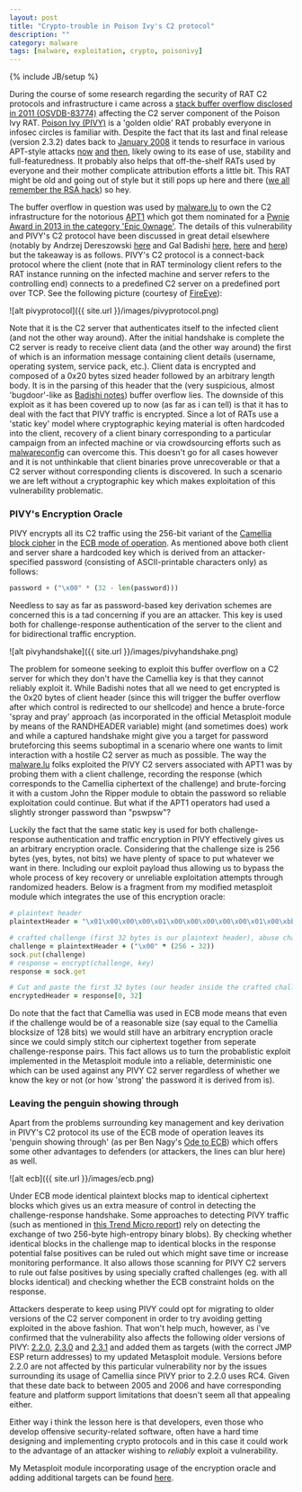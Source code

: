 ```yaml
---
layout: post
title: "Crypto-trouble in Poison Ivy's C2 protocol"
description: ""
category: malware
tags: [malware, exploitation, crypto, poisonivy]
---
```

{% include JB/setup %}

During the course of some research regarding the security of RAT C2 protocols and infrastructure i came across a [stack buffer overflow disclosed in 2011 (OSVDB-83774)](http://www.rapid7.com/db/modules/exploit/windows/misc/poisonivy_bof) affecting the C2 server component of the Poison Ivy RAT. [Poison Ivy (PIVY)](https://www.fireeye.com/content/dam/fireeye-www/global/en/current-threats/pdfs/rpt-poison-ivy.pdf) is a 'golden oldie' RAT probably everyone in infosec circles is familiar with. Despite the fact that its last and final release (version 2.3.2) dates back to [January 2008](http://www.megasecurity.org/trojans/p/poisonivy/Poisonivy2.3.2.html) it tends to resurface in various APT-style attacks [now](http://researchcenter.paloaltonetworks.com/2014/09/recent-watering-hole-attacks-attributed-apt-group-th3bug-using-poison-ivy/) [and](https://threatpost.com/poison-ivy-rat-spotted-in-three-new-attacks/102022/) [then](http://contagiodump.blogspot.nl/2011/07/message-targeting-experts-on-japan.html), likely owing to its ease of use, stability and full-featuredness. It probably also helps that off-the-shelf RATs used by everyone and their mother complicate attribution efforts a little bit. This RAT might be old and going out of style but it still pops up here and there ([we all remember the RSA hack](http://blogs.rsa.com/rivner/anatomy-of-an-attack/)) so hey.

The buffer overflow in question was used by [malware.lu](https://malware.lu/assets/files/articles/RAP002_APT1_Technical_backstage.1.0.pdf) to own the C2 infrastructure for the notorious [APT1](http://intelreport.mandiant.com/Mandiant_APT1_Report.pdf) which got them nominated for a [Pwnie Award in 2013 in the category 'Epic 0wnage'](http://pwnies.com/archive/2013/nominations/). The details of this vulnerability and PIVY's C2 protocol have been discussed in great detail elsewhere (notably by Andrzej Dereszowski [here](http://www.signal11.eu/en/research/articles/targeted_2010.pdf) and Gal Badishi [here](http://web.archive.org/web/20140610093811/http://badishi.com/decrypting-poison-ivys-communication-using-code-injection-and-dll-proxies), [here](http://web.archive.org/web/20150206123827/http://badishi.com/poison-ivy-exploit-metasploit-module/) and [here](http://web.archive.org/web/20150206062954/http://badishi.com/own-and-you-shall-be-owned/)) but the takeaway is as follows. PIVY's C2 protocol is a connect-back protocol where the client (note that in RAT terminology client refers to the RAT instance running on the infected machine and server refers to the controlling end) connects to a predefined C2 server on a predefined port over TCP. See the following picture (courtesy of [FireEye](https://www.fireeye.com/content/dam/fireeye-www/global/en/current-threats/pdfs/rpt-poison-ivy.pdf)):

![alt pivyprotocol]({{ site.url }}/images/pivyprotocol.png)

Note that it is the C2 server that authenticates itself to the infected client (and not the other way around). After the initial handshake is complete the C2 server is ready to receive client data (and the other way around) the first of which is an information message containing client details (username, operating system, service pack, etc.). Client data is encrypted and composed of a 0x20 bytes sized header followed by an arbitrary length body. It is in the parsing of this header that the (very suspicious, almost 'bugdoor'-like as [Badishi notes](http://web.archive.org/web/20150206062954/http://badishi.com/own-and-you-shall-be-owned/)) buffer overflow lies. The downside of this exploit as it has been covered up to now (as far as i can tell) is that it has to deal with the fact that PIVY traffic is encrypted. Since a lot of RATs use a 'static key' model where cryptographic keying material is often hardcoded into the client, recovery of a client binary corresponding to a particular campaign from an infected machine or via crowdsourcing efforts such as [malwareconfig](http://malwareconfig.com/) can overcome this. This doesn't go for all cases however and it is not unthinkable that client binaries prove unrecoverable or that a C2 server without corresponding clients is discovered. In such a scenario we are left without a cryptographic key which makes exploitation of this vulnerability problematic.

### PIVY's Encryption Oracle

PIVY encrypts all its C2 traffic using the 256-bit variant of the [Camellia block cipher](https://en.wikipedia.org/wiki/Camellia_(cipher)) in the [ECB mode of operation](https://en.wikipedia.org/wiki/Block_cipher_mode_of_operation#Electronic_Codebook_.28ECB.29). As mentioned above both client and server share a hardcoded key which is derived from an attacker-specified password (consisting of ASCII-printable characters only) as follows:

```python
password + ("\x00" * (32 - len(password)))
```

Needless to say as far as password-based key derivation schemes are concerned this is a tad concerning if you are an attacker. This key is used both for challenge-response authentication of the server to the client and for bidirectional traffic encryption.

![alt pivyhandshake]({{ site.url }}/images/pivyhandshake.png)

The problem for someone seeking to exploit this buffer overflow on a C2 server for which they don't have the Camellia key is that they cannot reliably exploit it. While Badishi notes that all we need to get encrypted is the 0x20 bytes of client header (since this will trigger the buffer overflow after which control is redirected to our shellcode) and hence a brute-force 'spray and pray' approach (as incorporated in the official Metasploit module by means of the RANDHEADER variable) might (and sometimes does) work and while a captured handshake might give you a target for password bruteforcing this seems suboptimal in a scenario where one wants to limit interaction with a hostile C2 server as much as possible. The way the [malware.lu](https://malware.lu/assets/files/articles/RAP002_APT1_Technical_backstage.1.0.pdf) folks exploited the PIVY C2 servers associated with APT1 was by probing them with a client challenge, recording the response (which corresponds to the Camellia ciphertext of the challenge) and brute-forcing it with a custom John the Ripper module to obtain the password so reliable exploitation could continue. But what if the APT1 operators had used a slightly stronger password than "pswpsw"?

Luckily the fact that the same static key is used for both challenge-response authentication and traffic encryption in PIVY effectively gives us an arbitrary encryption oracle. Considering that the challenge size is 256 bytes (yes, bytes, not bits) we have plenty of space to put whatever we want in there. Including our exploit payload thus allowing us to bypass the whole process of key recovery or unreliable exploitation attempts through randomized headers. Below is a fragment from my modified metasploit module which integrates the use of this encryption oracle:

```ruby
# plaintext header
plaintextHeader = "\x01\x00\x00\x00\x01\x00\x00\x00\x00\x00\x01\x00\xbb\x00\x00\x00\xc2\x00\x00\x00\xc2\x00\x00\x00\x00\x00\x00\x00\x00\x00\x00\x00"

# crafted challenge (first 32 bytes is our plaintext header), abuse challenge-response as encryption oracle
challenge = plaintextHeader + ("\x00" * (256 - 32))
sock.put(challenge)
# response = encrypt(challenge, key)
response = sock.get

# Cut and paste the first 32 bytes (our header inside the crafted challenge) without knowing the key
encryptedHeader = response[0, 32]
```

Do note that the fact that Camellia was used in ECB mode means that even if the challenge would be of a reasonable size (say equal to the Camellia blocksize of 128 bits) we would still have an arbitrary encryption oracle since we could simply stitch our ciphertext together from seperate challenge-response pairs. This fact allows us to turn the probablistic exploit implemented in the Metasploit module into a reliable, deterministic one which can be used against any PIVY C2 server regardless of whether we know the key or not (or how 'strong' the password it is derived from is).

### Leaving the penguin showing through

Apart from the problems surrounding key management and key derivation in PIVY's C2 protocol its use of the ECB mode of operation leaves its 'penguin showing through' (as per Ben Nagy's [Ode to ECB](https://pbs.twimg.com/media/CJKswPiUAAAP1ua.png:large)) which offers some other advantages to defenders (or attackers, the lines can blur here) as well.

![alt ecb]({{ site.url }}/images/ecb.png)

Under ECB mode identical plaintext blocks map to identical ciphertext blocks which gives us an extra measure of control in detecting the challenge-response handshake. Some approaches to detecting PIVY traffic (such as mentioned in [this Trend Micro report](http://www.trendmicro.com/cloud-content/us/pdfs/security-intelligence/white-papers/wp-detecting-apt-activity-with-network-traffic-analysis.pdf)) rely on detecting the exchange of two 256-byte high-entropy binary blobs). By checking whether identical blocks in the challenge map to identical blocks in the response potential false positives can be ruled out which might save time or increase monitoring performance. It also allows those scanning for PIVY C2 servers to rule out false positives by using specially crafted challenges (eg. with all blocks identical) and checking whether the ECB constraint holds on the response.

Attackers desperate to keep using PIVY could opt for migrating to older versions of the C2 server component in order to try avoiding getting exploited in the above fashion. That won't help much, however, as i've confirmed that the vulnerability also affects the following older versions of PIVY: [2.2.0](http://www.megasecurity.org/trojans/p/poisonivy/Poisonivy2.2.0.html), [2.3.0](http://www.megasecurity.org/trojans/p/poisonivy/Poisonivy2.3.0.html) and [2.3.1](http://www.megasecurity.org/trojans/p/poisonivy/Poisonivy2.3.1.html) and added them as targets (with the correct JMP ESP return addresses) to my updated Metasploit module. Versions before 2.2.0 are not affected by this particular vulnerability nor by the issues surrounding its usage of Camellia since PIVY prior to 2.2.0 uses RC4. Given that these date back to between 2005 and 2006 and have corresponding feature and platform support limitations that doesn't seem all that appealing either.

Either way i think the lesson here is that developers, even those who develop offensive security-related software, often have a hard time designing and implementing crypto protocols and in this case it could work to the advantage of an attacker wishing to *reliably* exploit a vulnerability.

My Metasploit module incorporating usage of the encryption oracle and adding additional targets can be found [here](https://github.com/samvartaka/exploits/poisonivy_bof_reliable.rb).